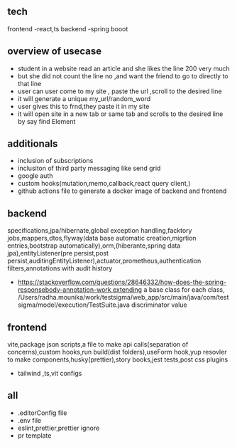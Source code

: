 ## tech 
frontend -react,ts
backend -spring booot
## overview of usecase
- student in a website read an article and she likes the line 200 very much
- but she did not count the line no ,and want the friend to go to directly to that line
- user can user come to my site , paste the url ,scroll to the desired line
- it will generate a unique my_url/random_word
- user gives this to frnd,they paste it in my site
- it will open site in a new tab or same tab and scrolls to the desired line by say find Element

## additionals
- inclusion of subscriptions 
- inclusiton of third party messaging like send grid
- google auth
- custom hooks(mutation,memo,callback,react query client,)
- github actions file to generate a docker image of backend and frontend
## backend
specifications,jpa/hibernate,global exception handling,facktory jobs,mappers,dtos,flyway(data base automatic creation,migrtion entries,bootstrap automatically),orm,(hiberante,spring data jpa),entityListener(pre persist,post persist,auditingEntityListener),actuator,prometheus,authentication filters,annotations with audit history
- https://stackoverflow.com/questions/28646332/how-does-the-spring-responsebody-annotation-work,extending a base class for each class,
/Users/radha.mounika/work/testsigma/web_app/src/main/java/com/testsigma/model/execution/TestSuite.java discriminator value
## frontend
vite,package json scripts,a file to make api calls(separation of concerns),custom hooks,run  build(dist folders),useForm hook,yup resovler to make components,husky(prettier),story books,jest tests,post css plugins
- tailwind ,ts,vit configs
## all
- .editorConfig file
- .env file
- eslint,prettier,prettier ignore
- pr template 